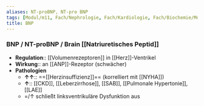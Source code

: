 ```yaml
---
aliases: NT-proBNP, NT-pro BNP
tags: [Modul/m11, Fach/Nephrologie, Fach/Kardiologie, Fach/Biochemie/Molekül, Fach/Laboratoriumsmedizin]
title: BNP
---
```

### BNP / NT-proBNP / Brain [[Natriuretisches Peptid]]
- **Regulation**:: [[Volumenrezeptoren]] in [[Herz]]-Ventrikel
- **Wirkung**:: an [[ANP]]-Rezeptor (schwächer)
- **Pathologien**
	- **↑↑**:: ==[[Herzinsuffizienz]]== (korrelliert mit [[NYHA]])
	- **↑**:: [[CKD]], [[Leberzirrhose]], [[SAB]], [[Pulmonale Hypertonie]], [[LAE]]
	- =/↑ schließt linksventrikuläre Dysfunktion aus
